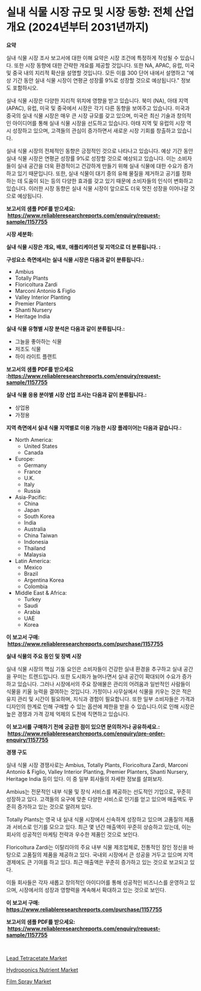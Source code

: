 <p><h1>실내 식물 시장 규모 및 시장 동향: 전체 산업 개요 (2024년부터 2031년까지)</h1></p><p><strong>요약</strong></p>
<p><p>실내 식물 시장 조사 보고서에 대한 이해 요약은 시장 조건에 특정하게 작성될 수 있습니다. 또한 시장 동향에 대한 간략한 개요를 제공할 것입니다. 또한 NA, APAC, 유럽, 미국 및 중국 내의 지리적 확산을 설명할 것입니다. 모든 이를 300 단어 내에서 설명하고 "예상 기간 동안 실내 식물 시장이 연평균 성장률 9%로 성장할 것으로 예상됩니다." 정보도 포함하시오.</p><p>실내 식물 시장은 다양한 지리적 위치에 영향을 받고 있습니다. 북미 (NA), 아태 지역 (APAC), 유럽, 미국 및 중국에서 시장은 각기 다른 동향을 보여주고 있습니다. 미국과 중국의 실내 식물 시장은 매우 큰 시장 규모를 갖고 있으며, 미국은 최신 기술과 창의적인 아이디어를 통해 실내 식물 시장을 선도하고 있습니다. 아태 지역 및 유럽의 시장 역시 성장하고 있으며, 고객들의 관심이 증가하면서 새로운 시장 기회를 창출하고 있습니다.</p><p>실내 식물 시장의 전체적인 동향은 긍정적인 것으로 나타나고 있습니다. 예상 기간 동안 실내 식물 시장은 연평균 성장률 9%로 성장할 것으로 예상되고 있습니다. 이는 소비자들이 실내 공간을 더욱 환경적이고 건강하게 만들기 위해 실내 식물에 대한 수요가 증가하고 있기 때문입니다. 또한, 실내 식물이 대기 중의 유해 물질을 제거하고 공기를 정화하는 데 도움이 되는 등의 다양한 효과를 갖고 있기 때문에 소비자들의 인식이 변화하고 있습니다. 이러한 시장 동향은 실내 식물 시장이 앞으로도 더욱 멋진 성장을 이어나갈 것으로 예상됩니다.</p></p>
<p><strong>보고서의 샘플 PDF를 받으세요: &nbsp;<a href="https://www.reliableresearchreports.com/enquiry/request-sample/1157755">https://www.reliableresearchreports.com/enquiry/request-sample/1157755</a></strong></p>
<p><strong>시장 세분화:</strong></p>
<p><strong> 실내 식물 시장은 개요, 배포, 애플리케이션 및 지역으로 더 분류됩니다. :</strong></p>
<p><strong>구성요소 측면에서는 실내 식물 시장은 다음과 같이 분류됩니다.:</strong></p>
<p><ul><li>Ambius</li><li>Totally Plants</li><li>Floricoltura Zardi</li><li>Marconi Antonio & Figlio</li><li>Valley Interior Planting</li><li>Premier Planters</li><li>Shanti Nursery</li><li>Heritage India</li></ul></p>
<p><strong> 실내 식물 유형별 시장 분석은 다음과 같이 분류됩니다.:</strong></p>
<p><ul><li>그늘을 좋아하는 식물</li><li>저조도 식물</li><li>하이 라이트 플랜트</li></ul></p>
<p><strong>보고서의 샘플 PDF를 받으세요 :<a href="https://www.reliableresearchreports.com/enquiry/request-sample/1157755">https://www.reliableresearchreports.com/enquiry/request-sample/1157755</a></strong></p>
<p><strong> 실내 식물 응용 분야별 시장 산업 조사는 다음과 같이 분류됩니다.:</strong></p>
<p><ul><li>상업용</li><li>가정용</li></ul></p>
<p><strong>지역 측면에서 실내 식물 지역별로 이용 가능한 시장 플레이어는 다음과 같습니다.:</strong></p>
<p><ul>
    <li>
        North America:
        <ul>
            <li>United States</li>
            <li>Canada</li>
        </ul>
    </li>
    <li>
        Europe:
        <ul>
            <li>Germany</li>
            <li>France</li>
            <li>U.K.</li>
            <li>Italy</li>
            <li>Russia</li>
        </ul>
    </li>
    <li>
        Asia-Pacific:
        <ul>
            <li>China</li>
            <li>Japan</li>
            <li>South Korea</li>
            <li>India</li>
            <li>Australia</li>
            <li>China Taiwan</li>
            <li>Indonesia</li>
            <li>Thailand</li>
            <li>Malaysia</li>
        </ul>
    </li>
    <li>
        Latin America:
        <ul>
            <li>Mexico</li>
            <li>Brazil</li>
            <li>Argentina Korea</li>
            <li>Colombia</li>
        </ul>
    </li>
    <li>
        Middle East & Africa:
        <ul>
            <li>Turkey</li>
            <li>Saudi</li>
            <li>Arabia</li>
            <li>UAE</li>
            <li>Korea</li>
        </ul>
    </li>
    </ul></p>
<p><strong>이 보고서 구매: &nbsp;<a href="https://www.reliableresearchreports.com/purchase/1157755">https://www.reliableresearchreports.com/purchase/1157755</a></strong></p>
<p><strong>실내 식물의 주요 동인 및 장벽 시장</strong></p>
<p><p>실내 식물 시장의 핵심 기동 요인은 소비자들이 건강한 실내 환경을 추구하고 실내 공간을 꾸미는 트렌드입니다. 또한 도시화가 늘어나면서 실내 공간이 확대되어 수요가 증가하고 있습니다. 그러나 시장에서의 주요 장애물은 관리의 어려움과 일반적인 사람들이 식물을 키울 능력을 결여하는 것입니다. 가정이나 사무실에서 식물을 키우는 것은 적은 유지 관리 및 시간이 필요하며, 지식과 경험이 필요합니다. 또한 일부 소비자들은 가격과 디자인의 한계로 인해 구매할 수 있는 옵션에 제한을 받을 수 있습니다.이로 인해 시장은 높은 경쟁과 가격 강제 억제의 도전에 직면하고 있습니다.</p></p>
<p><strong>이 보고서를 구매하기 전에 궁금한 점이 있으면 문의하거나 공유하세요.: &nbsp;<a href="https://www.reliableresearchreports.com/enquiry/pre-order-enquiry/1157755">https://www.reliableresearchreports.com/enquiry/pre-order-enquiry/1157755</a></strong></p>
<p><strong>경쟁 구도</strong></p>
<p><p>실내 식물 시장 경쟁사로는 Ambius, Totally Plants, Floricoltura Zardi, Marconi Antonio & Figlio, Valley Interior Planting, Premier Planters, Shanti Nursery, Heritage India 등이 있다. 이 중 일부 회사들의 자세한 정보를 살펴보자.</p><p>Ambius는 전문적인 내부 식물 및 장식 서비스를 제공하는 선도적인 기업으로, 꾸준히 성장하고 있다. 고객들의 요구에 맞춘 다양한 서비스로 인기를 얻고 있으며 매출액도 꾸준히 증가하고 있는 것으로 알려져 있다.</p><p>Totally Plants는 영국 내 실내 식물 시장에서 신속하게 성장하고 있으며 고품질의 제품과 서비스로 인기를 모으고 있다. 최근 몇 년간 매출액이 꾸준히 상승하고 있는데, 이는 회사의 성공적인 마케팅 전략과 우수한 제품인 것으로 보인다.</p><p>Floricoltura Zardi는 이탈리아의 주요 내부 식물 제조업체로, 전통적인 장인 정신을 바탕으로 고품질의 제품을 제공하고 있다. 국내외 시장에서 큰 성공을 거두고 있으며 지역 경제에도 큰 기여를 하고 있다. 최근 매출액은 꾸준히 증가하고 있는 것으로 보고되고 있다.</p><p>이들 회사들은 각자 새롭고 창의적인 아이디어를 통해 성공적인 비즈니스를 운영하고 있으며, 시장에서의 성장과 영향력을 계속해서 확대하고 있는 것으로 보인다.</p></p>
<p><strong>이 보고서 구매: &nbsp; <a href="https://www.reliableresearchreports.com/purchase/1157755">https://www.reliableresearchreports.com/purchase/1157755</a></strong></p>
<p><strong>보고서의 샘플 PDF를 받으세요: &nbsp;<a href="https://www.reliableresearchreports.com/enquiry/request-sample/1157755">https://www.reliableresearchreports.com/enquiry/request-sample/1157755</a></strong><strong></strong></p>
<p>&nbsp;</p>
<p><p><a href="https://github.com/beatblasta/Market-Research-Report-List-2/blob/main/lead-tetracetate-market.md">Lead Tetracetate Market</a></p><p><a href="https://github.com/angelajermaine/Market-Research-Report-List-2/blob/main/hydroponics-nutrient-market.md">Hydroponics Nutrient Market</a></p><p><a href="https://github.com/shotows/Market-Research-Report-List-1/blob/main/film-spray-market.md">Film Spray Market</a></p></p>